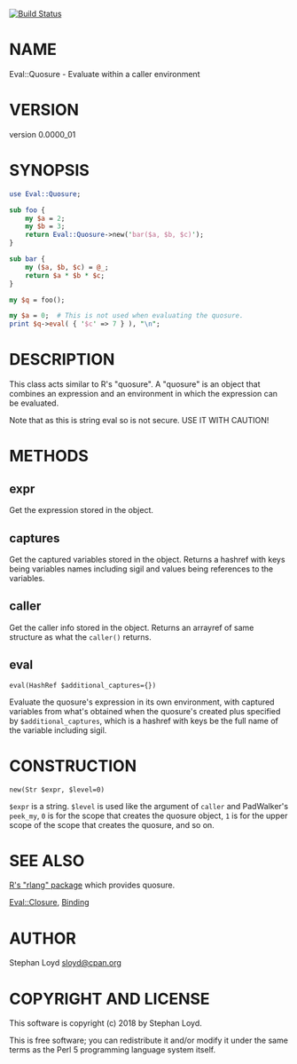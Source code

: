 [![Build Status](https://travis-ci.org/stphnlyd/perl5-Eval-Quosure.svg?branch=master)](https://travis-ci.org/stphnlyd/perl5-Eval-Quosure)

# NAME

Eval::Quosure - Evaluate within a caller environment

# VERSION

version 0.0000\_01

# SYNOPSIS

```perl
use Eval::Quosure;

sub foo {
    my $a = 2;
    my $b = 3;
    return Eval::Quosure->new('bar($a, $b, $c)');
}

sub bar {
    my ($a, $b, $c) = @_;
    return $a * $b * $c;
}

my $q = foo();

my $a = 0;  # This is not used when evaluating the quosure.
print $q->eval( { '$c' => 7 } ), "\n";
```

# DESCRIPTION

This class acts similar to R's "quosure". A "quosure" is an object
that combines an expression and an environment in which the expression
can be evaluated. 

Note that as this is string eval so is not secure. USE IT WITH CAUTION!

# METHODS

## expr

Get the expression stored in the object.

## captures

Get the captured variables stored in the object. Returns a hashref with
keys being variables names including sigil and values being references
to the variables.

## caller

Get the caller info stored in the object.
Returns an arrayref of same structure as what the `caller()` returns.

## eval

```
eval(HashRef $additional_captures={})
```

Evaluate the quosure's expression in its own environment, with captured
variables from what's obtained when the quosure's created plus specified
by `$additional_captures`, which is a hashref with keys be the full name
of the variable including sigil.

# CONSTRUCTION

```
new(Str $expr, $level=0)
```

`$expr` is a string. `$level` is used like the argument of `caller` and
PadWalker's `peek_my`, `0` is for the scope that creates the quosure
object, `1` is for the upper scope of the scope that creates the quosure,
and so on. 

# SEE ALSO

[R's "rlang" package](https://cran.r-project.org/web/packages/rlang) which
provides quosure.

[Eval::Closure](https://metacpan.org/pod/Eval::Closure), [Binding](https://metacpan.org/pod/Binding)

# AUTHOR

Stephan Loyd <sloyd@cpan.org>

# COPYRIGHT AND LICENSE

This software is copyright (c) 2018 by Stephan Loyd.

This is free software; you can redistribute it and/or modify it under
the same terms as the Perl 5 programming language system itself.
